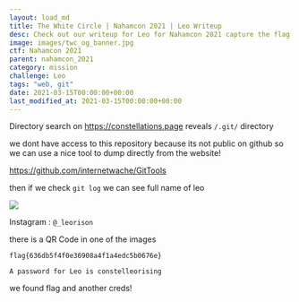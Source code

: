 ```yaml
---
layout: load_md
title: The White Circle | Nahamcon 2021 | Leo Writeup
desc: Check out our writeup for Leo for Nahamcon 2021 capture the flag competition.
image: images/twc_og_banner.jpg
ctf: Nahamcon 2021
parent: nahamcon_2021
category: mission
challenge: Leo
tags: "web, git"
date: 2021-03-15T00:00:00+00:00
last_modified_at: 2021-03-15T00:00:00+00:00
---
```




Directory search on https://constellations.page reveals `/.git/` directory

we dont have access to this repository because its not public on github so we can use a nice tool to dump directly from the website!

https://github.com/internetwache/GitTools

then if we check `git log` we can see full name of leo

![](https://i.imgur.com/R8hJZXS.png)

Instagram : `@_leorison`

there is a QR Code in one of the images 

```
flag{636db5f4f0e36908a4f1a4edc5b0676e} 
    
A password for Leo is constelleorising
```

we found flag and another creds!

